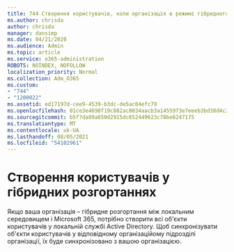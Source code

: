 ```yaml
---
title: 744 Створення користувачів, коли організація в режимі гібридного перемикання
ms.author: chrisda
author: chrisda
manager: dansimp
ms.date: 04/21/2020
ms.audience: Admin
ms.topic: article
ms.service: o365-administration
ROBOTS: NOINDEX, NOFOLLOW
localization_priority: Normal
ms.collection: Adm_O365
ms.custom:
- "744"
- "1200022"
ms.assetid: ed17197d-cee9-4539-b3dc-de5ac04efc79
ms.openlocfilehash: 01ce3e4698f19c882ac0034aacb3a1455973e7eeeb3bd38d4c28a0070d739405
ms.sourcegitcommit: b5f7da89a650d2915dc652449623c78be6247175
ms.translationtype: MT
ms.contentlocale: uk-UA
ms.lasthandoff: 08/05/2021
ms.locfileid: "54102961"
---
```

# <a name="create-users-in-hybrid-deployments"></a>Створення користувачів у гібридних розгортаннях

Якщо ваша організація – гібридне розгортання між локальним середовищем і Microsoft 365, потрібно створити всі об'єкти користувачів у локальній службі Active Directory. Щоб синхронізувати об'єкти користувачів у відповідному організаційому підрозділі організації, їх буде синхронізовано з вашою організацією.
